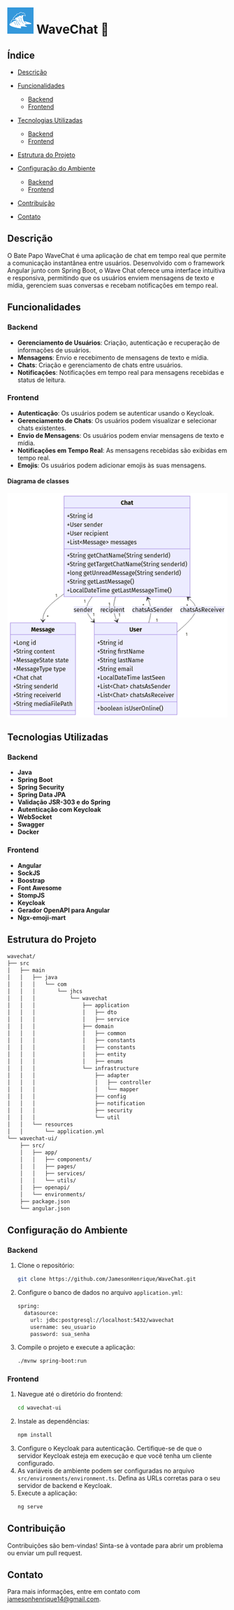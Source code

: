 


# <img src="wavechat-ui/public/WaveChatLogo.png" alt="Logo" width="60" height="60">   WaveChat 🌊

## Índice

- [Descrição](#descrição)
- [Funcionalidades](#funcionalidades)
    - [Backend](#backend)
    - [Frontend](#frontend)
- [Tecnologias Utilizadas](#tecnologias-utilizadas)
    - [Backend](#backend-1)
    - [Frontend](#frontend-2)
- [Estrutura do Projeto](#estrutura-do-projeto)
- [Configuração do Ambiente](#configuração-do-ambiente)
    - [Backend](#backend-1)
    - [Frontend](#frontend-1)

- [Contribuição](#contribuição)
- [Contato](#contato)


## Descrição
O Bate Papo WaveChat é uma aplicação de chat em tempo real que permite a comunicação instantânea entre usuários. Desenvolvido com o framework Angular junto com Spring Boot, o Wave Chat oferece uma interface intuitiva e responsiva, permitindo que os usuários enviem mensagens de texto e mídia, gerenciem suas conversas e recebam notificações em tempo real.
## Funcionalidades

### Backend
- **Gerenciamento de Usuários**: Criação, autenticação e recuperação de informações de usuários.
- **Mensagens**: Envio e recebimento de mensagens de texto e mídia.
- **Chats**: Criação e gerenciamento de chats entre usuários.
- **Notificações**: Notificações em tempo real para mensagens recebidas e status de leitura.

### Frontend
- **Autenticação**: Os usuários podem se autenticar usando o Keycloak.
- **Gerenciamento de Chats**: Os usuários podem visualizar e selecionar chats existentes.
- **Envio de Mensagens**: Os usuários podem enviar mensagens de texto e mídia.
- **Notificações em Tempo Real**: As mensagens recebidas são exibidas em tempo real.
- **Emojis**: Os usuários podem adicionar emojis às suas mensagens.

#### Diagrama de classes
![Diagrama de classes](wavechat-ui/public/diagrama.png)

## Tecnologias Utilizadas

### Backend
- **Java**
- **Spring Boot**
- **Spring Security**
- **Spring Data JPA**
- **Validação JSR-303 e do Spring**
- **Autenticação com Keycloak**
- **WebSocket**
- **Swagger**
- **Docker**

### Frontend
- **Angular**
- **SockJS**
- **Boostrap**
- **Font Awesome**
- **StompJS**
- **Keycloak**
- **Gerador OpenAPI para Angular**
- **Ngx-emoji-mart**


## Estrutura do Projeto

```Estrutura 
wavechat/
├── src
│   ├── main
│   │   ├── java
│   │   │   └── com
│   │   │       └── jhcs
│   │   │           └── wavechat
│   │   │               ├── application
│   │   │               │   ├── dto
│   │   │               │   ├── service
│   │   │               ├── domain
│   │   │               │   ├── common
│   │   │               │   ├── constants
│   │   │               │   ├── constants
│   │   │               │   ├── entity
│   │   │               │   ├── enums
│   │   │               └── infrastructure
│   │   │                   ├── adapter
│   │   │                   │   ├── controller
│   │   │                   │   └── mapper
│   │   │                   ├── config
│   │   │                   ├── notification
│   │   │                   ├── security
│   │   │                   └── util
│   │   └── resources
│   │       └── application.yml   
└── wavechat-ui/
    ├── src/
    │   ├── app/
    │   │   ├── components/
    │   │   ├── pages/
    │   │   ├── services/
    │   │   └── utils/
    │   ├── openapi/
    │   └── environments/
    ├── package.json
    └── angular.json
```

## Configuração do Ambiente

### Backend
1. Clone o repositório:
   ```sh
   git clone https://github.com/JamesonHenrique/WaveChat.git
   ```
2. Configure o banco de dados no arquivo `application.yml`:
   ```properties
   spring:
     datasource:
       url: jdbc:postgresql://localhost:5432/wavechat
       username: seu_usuario
       password: sua_senha
   ```
3. Compile o projeto e execute a aplicação:
   ```sh
   ./mvnw spring-boot:run
   ```

### Frontend
1. Navegue até o diretório do frontend:
   ```sh
   cd wavechat-ui
   ```
2. Instale as dependências:
   ```sh
   npm install
   ```
3. Configure o Keycloak para autenticação. Certifique-se de que o servidor Keycloak esteja em execução e que você tenha um cliente configurado.
4. As variáveis de ambiente podem ser configuradas no arquivo `src/environments/environment.ts`. Defina as URLs corretas para o seu servidor de backend e Keycloak.
5. Execute a aplicação:
   ```sh
   ng serve
   ```

## Contribuição
Contribuições são bem-vindas! Sinta-se à vontade para abrir um problema ou enviar um pull request.

## Contato

Para mais informações, entre em contato com [jamesonhenrique14@gmail.com](mailto:jamesonhenrique14@gmail.com).



